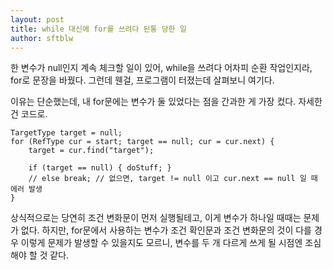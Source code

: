 ```yaml
---
layout: post
title: while 대신에 for를 쓰려다 된통 당한 일
author: sftblw
---
```


한 변수가 null인지 계속 체크할 일이 있어, while을 쓰려다 어차피 순환 작업인지라, for로 문장을 바꿨다. 그런데 웬걸, 프로그램이 터졌는데 살펴보니 여기다.

이유는 단순했는데, 내 for문에는 변수가 둘 있었다는 점을 간과한 게 가장 컸다. 자세한 건 코드로.

```CSharp
TargetType target = null;
for (RefType cur = start; target == null; cur = cur.next) {
	target = cur.find("target");

	if (target == null) { doStuff; }
	// else break; // 없으면, target != null 이고 cur.next == null 일 때 에러 발생
}
```

상식적으로는 당연히 조건 변화문이 먼저 실행될테고, 이게 변수가 하나일 때때는 문제가 없다. 하지만, for문에서 사용하는 변수가 조건 확인문과 조건 변화문의 것이 다를 경우 이렇게 문제가 발생할 수 있을지도 모르니, 변수를 두 개 다르게 쓰게 될 시점엔 조심해야 할 것 같다.
